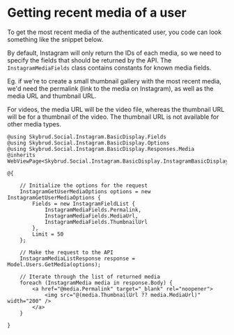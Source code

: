 # Getting recent media of a user

To get the most recent media of the authenticated user, you code can look something like the snippet below.

By default, Instagram will only return the IDs of each media, so we need to specify the fields that should be returned by the API. The `InstagramMediaFields` class contains constants for known media fields.

Eg. if we're to create a small thumbnail gallery with the most recent media, we'd need the permalink (link to the media on Instagram), as well as the media URL and thumbnail URL.

For videos, the media URL will be the video file, whereas the thumbnail URL will be for a thumbnail of the video. The thumbnail URL is not available for other media types.

```cshtml
@using Skybrud.Social.Instagram.BasicDisplay.Fields
@using Skybrud.Social.Instagram.BasicDisplay.Options
@using Skybrud.Social.Instagram.BasicDisplay.Responses.Media
@inherits WebViewPage<Skybrud.Social.Instagram.BasicDisplay.InstagramBasicDisplayService>

@{

    // Initialize the options for the request
    InstagramGetUserMediaOptions options = new InstagramGetUserMediaOptions {
        Fields = new InstagramFieldList {
            InstagramMediaFields.Permalink,
            InstagramMediaFields.MediaUrl,
            InstagramMediaFields.ThumbnailUrl
        },
        Limit = 50
    };

    // Make the request to the API
    InstagramMediaListResponse response = Model.Users.GetMedia(options);

    // Iterate through the list of returned media
    foreach (InstagramMedia media in response.Body) {
        <a href="@media.Permalink" target="_blank" rel="noopener">
            <img src="@(media.ThumbnailUrl ?? media.MediaUrl)" width="200" />
        </a>
    }

}
```